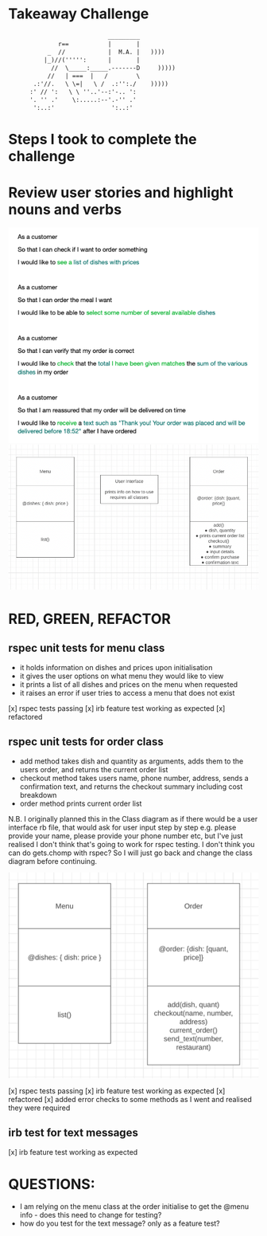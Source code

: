 Takeaway Challenge
==================
```
                            _________
              r==           |       |
           _  //            |  M.A. |   ))))
          |_)//(''''':      |       |
            //  \_____:_____.-------D     )))))
           //   | ===  |   /        \
       .:'//.   \ \=|   \ /  .:'':./    )))))
      :' // ':   \ \ ''..'--:'-.. ':
      '. '' .'    \:.....:--'.-'' .'
       ':..:'                ':..:'

 ```

# Steps I took to complete the challenge

# Review user stories and highlight nouns and verbs

![highlighted_text](./images/takeaway_highlighted_text.png)
![class_diagram_1](./images/takeaway_class_diagram1.png)

# RED, GREEN, REFACTOR
## rspec unit tests for menu class
- it holds information on dishes and prices upon initialisation
- it gives the user options on what menu they would like to view
- it prints a list of all dishes and prices on the menu when requested
- it raises an error if user tries to access a menu that does not exist

[x] rspec tests passing
[x] irb feature test working as expected
[x] refactored

## rspec unit tests for order class
- add method takes dish and quantity as arguments, adds them to the users order, and returns the current order list
- checkout method takes users name, phone number, address, sends a confirmation text, and returns the checkout summary including cost breakdown
- order method prints current order list

N.B. I originally planned this in the Class diagram as if there would be a user interface rb file,
that would ask for user input step by step e.g. please provide your name, please provide your phone 
number etc, but I've just realised I don't think that's going to work for rspec testing. I don't think 
you can do gets.chomp with rspec? So I will just go back and change the class diagram before continuing.

![class_diagram_1](./images/takeaway_class_diagram2.png)

[x] rspec tests passing
[x] irb feature test working as expected
[x] refactored
[x] added error checks to some methods as I went and realised they were required

## irb test for text messages

[x] irb feature test working as expected

# QUESTIONS:
- I am relying on the menu class at the order initialise to get the @menu info - does this need to change for testing?
- how do you test for the text message? only as a feature test?